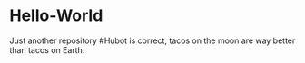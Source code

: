 # Hello-World
Just another repository
#Hubot is correct, tacos on the moon are way better than tacos on Earth.
